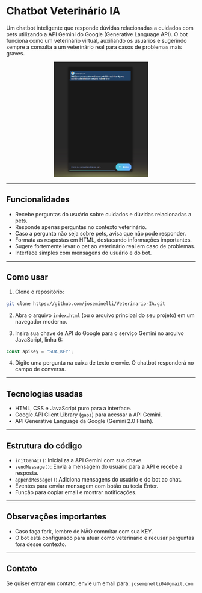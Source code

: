 # Chatbot Veterinário IA

Um chatbot inteligente que responde dúvidas relacionadas a cuidados com pets utilizando a API Gemini do Google (Generative Language API). O bot funciona como um veterinário virtual, auxiliando os usuários e sugerindo sempre a consulta a um veterinário real para casos de problemas mais graves.


<div align="center">
  <img style="width: 50%;" src="https://raw.githubusercontent.com/joseminelli/Veterinario-IA/refs/heads/main/img/screenshot1.png" alt="preview" style="width: 100%;" />
</div>


---

## Funcionalidades

* Recebe perguntas do usuário sobre cuidados e dúvidas relacionadas a pets.
* Responde apenas perguntas no contexto veterinário.
* Caso a pergunta não seja sobre pets, avisa que não pode responder.
* Formata as respostas em HTML, destacando informações importantes.
* Sugere fortemente levar o pet ao veterinário real em caso de problemas.
* Interface simples com mensagens do usuário e do bot.

---

## Como usar

1. Clone o repositório:

```bash
git clone https://github.com/joseminelli/Veterinario-IA.git
```

2. Abra o arquivo `index.html` (ou o arquivo principal do seu projeto) em um navegador moderno.

3. Insira sua chave de API do Google para o serviço Gemini no arquivo JavaScript, linha 6:

```js
const apiKey = "SUA_KEY"; 
```

4. Digite uma pergunta na caixa de texto e envie. O chatbot responderá no campo de conversa.

---

## Tecnologias usadas

* HTML, CSS e JavaScript puro para a interface.
* Google API Client Library (`gapi`) para acessar a API Gemini.
* API Generative Language da Google (Gemini 2.0 Flash).

---

## Estrutura do código

* `initGenAI()`: Inicializa a API Gemini com sua chave.
* `sendMessage()`: Envia a mensagem do usuário para a API e recebe a resposta.
* `appendMessage()`: Adiciona mensagens do usuário e do bot ao chat.
* Eventos para enviar mensagem com botão ou tecla Enter.
* Função para copiar email e mostrar notificações.

---

## Observações importantes

* Caso faça fork, lembre de NÃO commitar com sua KEY.
* O bot está configurado para atuar como veterinário e recusar perguntas fora desse contexto.

---

## Contato

Se quiser entrar em contato, envie um email para:
`joseminelli04@gmail.com`
